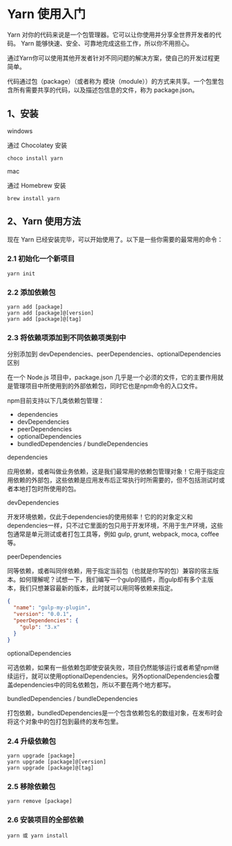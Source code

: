 # Yarn 使用入门

Yarn 对你的代码来说是一个包管理器。它可以让你使用并分享全世界开发者的代码。
Yarn 能够快速、安全、可靠地完成这些工作，所以你不用担心。

通过Yarn你可以使用其他开发者针对不同问题的解决方案，使自己的开发过程更简单。

代码通过包（package）（或者称为 模块（module））的方式来共享。一个包里包含所有需要共享的代码，以及描述包信息的文件，称为 package.json。

## 1、安装

windows

通过 Chocolatey 安装

```
choco install yarn
```

mac

通过 Homebrew 安装

```
brew install yarn
```

## 2、Yarn 使用方法

现在 Yarn 已经安装完毕，可以开始使用了。以下是一些你需要的最常用的命令：

### 2.1 初始化一个新项目

```
yarn init
```

### 2.2 添加依赖包

```
yarn add [package]
yarn add [package]@[version]
yarn add [package]@[tag]
```

### 2.3 将依赖项添加到不同依赖项类别中

分别添加到 devDependencies、peerDependencies、optionalDependencies 区别

在一个 Node.js 项目中，package.json 几乎是一个必须的文件，它的主要作用就是管理项目中所使用到的外部依赖包，同时它也是npm命令的入口文件。

npm目前支持以下几类依赖包管理：

- dependencies
- devDependencies
- peerDependencies
- optionalDependencies
- bundledDependencies / bundleDependencies

dependencies

应用依赖，或者叫做业务依赖，这是我们最常用的依赖包管理对象！它用于指定应用依赖的外部包，这些依赖是应用发布后正常执行时所需要的，但不包括测试时或者本地打包时所使用的包。

devDependencies

开发环境依赖，仅此于dependencies的使用频率！它的的对象定义和dependencies一样，只不过它里面的包只用于开发环境，不用于生产环境，这些包通常是单元测试或者打包工具等，例如 gulp, grunt, webpack, moca, coffee 等。

peerDependencies

同等依赖，或者叫同伴依赖，用于指定当前包（也就是你写的包）兼容的宿主版本。如何理解呢？试想一下，我们编写一个gulp的插件，而gulp却有多个主版本，我们只想兼容最新的版本，此时就可以用同等依赖来指定。

```json
{
  "name": "gulp-my-plugin",
  "version": "0.0.1",
  "peerDependencies": {
    "gulp": "3.x"
  }
}
```

optionalDependencies

可选依赖，如果有一些依赖包即使安装失败，项目仍然能够运行或者希望npm继续运行，就可以使用optionalDependencies。另外optionalDependencies会覆盖dependencies中的同名依赖包，所以不要在两个地方都写。

bundledDependencies / bundleDependencies

打包依赖，bundledDependencies是一个包含依赖包名的数组对象，在发布时会将这个对象中的包打包到最终的发布包里。

### 2.4 升级依赖包

```
yarn upgrade [package]
yarn upgrade [package]@[version]
yarn upgrade [package]@[tag]
```

### 2.5 移除依赖包

```
yarn remove [package]
```

### 2.6 安装项目的全部依赖

```
yarn 或 yarn install
```





